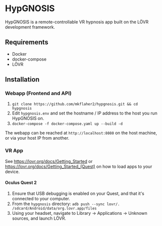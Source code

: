 # HypGNOSIS

HypGNOSIS is a remote-controllable VR hypnosis app built on the LÖVR development framework.

## Requirements

- Docker
- docker-compose
- LÖVR

## Installation

### Webapp (Frontend and API)

1. `git clone https://github.com/mkflaher2/hypgnosis.git && cd hypgnosis`
2. Edit `hypgnosis.env` and set the hostname / IP address to the host you run HypGNOSIS on.
3. `docker-compose -f docker-compose.yaml up --build -d`

The webapp can be reached at `http://localhost:8080` on the host machine, or via your host IP from another.

### VR App

See https://lovr.org/docs/Getting_Started or https://lovr.org/docs/Getting_Started_(Quest) on how to load apps to your device.

#### Oculus Quest 2
1. Ensure that USB debugging is enabled on your Quest, and that it's connected to your computer.
2. From the `hypgnosis` directory: `adb push --sync lovr/. /sdcard/Android/data/org.lovr.app/files`
3. Using your headset, navigate to Library -> Applications -> Unknown sources, and launch LÖVR.
